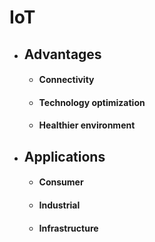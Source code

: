 # IoT

- ## Advantages
    - #### Connectivity
    - #### Technology optimization
    - #### Healthier environment
- ## Applications
    - #### Consumer
    - #### Industrial
    - #### Infrastructure
